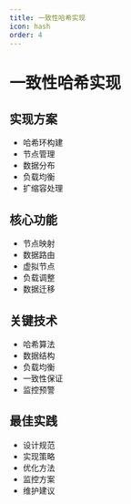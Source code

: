 ```yaml
---
title: 一致性哈希实现
icon: hash
order: 4
---
```


# 一致性哈希实现

## 实现方案
- 哈希环构建
- 节点管理
- 数据分布
- 负载均衡
- 扩缩容处理

## 核心功能
- 节点映射
- 数据路由
- 虚拟节点
- 负载调整
- 数据迁移

## 关键技术
- 哈希算法
- 数据结构
- 负载均衡
- 一致性保证
- 监控预警

## 最佳实践
- 设计规范
- 实现策略
- 优化方法
- 监控方案
- 维护建议
